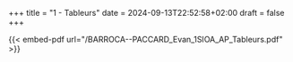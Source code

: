 +++
title = "1 - Tableurs"
date = 2024-09-13T22:52:58+02:00
draft = false 
+++

{{< embed-pdf url="/BARROCA--PACCARD_Evan_1SIOA_AP_Tableurs.pdf" >}}

